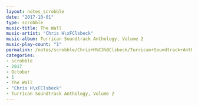 ```yaml
---
layout: notes_scrobble
date: "2017-10-01"
type: scrobble
music-title: The Wall
music-artist: "Chris H\xFClsbeck"
music-album: Turrican Soundtrack Anthology, Volume 2
music-play-count: "1"
permalink: /notes/scrobble/Chris+H%C3%BClsbeck/Turrican+Soundtrack+Anthology%2C+Volume+2/67bfe9bddb599ab793c21caf2d539b2fb65608ac.html
categories:
- scrobble
- 2017
- October
- 1
- The Wall
- "Chris H\xFClsbeck"
- Turrican Soundtrack Anthology, Volume 2
---
```

